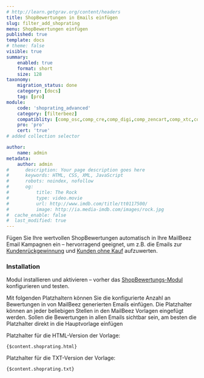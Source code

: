 ```yaml
---
# http://learn.getgrav.org/content/headers
title: ShopBewertungen in Emails einfügen
slug: filter_add_shoprating
menu: ShopBewertungen einfügen
published: true
template: docs
# theme: false
visible: true
summary:
    enabled: true
    format: short
    size: 128
taxonomy:
    migration_status: done
    category: [docs]
    tag: [pro]
module:
    code: 'shoprating_advanced'
    category: [filterbeez]
    compatiblity: [comp_osc,comp_cre,comp_digi,comp_zencart,comp_xtc,comp_xtcm2,comp_gambio]
    pro: 'pro'
    cert: 'true'      
# added collection selector

author:
    name: admin
metadata:
    author: admin
#      description: Your page description goes here
#      keywords: HTML, CSS, XML, JavaScript
#      robots: noindex, nofollow
#      og:
#          title: The Rock
#          type: video.movie
#          url: http://www.imdb.com/title/tt0117500/
#          image: http://ia.media-imdb.com/images/rock.jpg
#  cache_enable: false
#  last_modified: true
---
```


Fügen Sie Ihre wertvollen ShopBewertungen automatisch in Ihre MailBeez Email Kampagnen ein – hervorragend geeignet, um z.B. die Emails zur [Kundenrückgewinnung](/dokumentation/mailbeez/winback_advanced) und [Kunden ohne Kauf](/dokumentation/mailbeez/nopurchase_advanced) aufzuwerten.


### Installation

Modul installieren und aktivieren – vorher das [ShopBewertungs-Modul](/dokumentation/configbeez/config_shopvoting "Shopbewertungen") konfigurieren und testen.

Mit folgenden Platzhaltern können Sie die konfigurierte Anzahl an Bewertungen in von MailBeez generierten Emails einfügen. Die Platzhalter können an jeder beliebigen Stellen in den MailBeez Vorlagen eingefügt werden. Sollen die Bewertungen in allen Emails sichtbar sein, am besten die Platzhalter direkt in die Hauptvorlage einfügen

Platzhalter für die HTML-Version der Vorlage:

```
{$content.shoprating.html}
```

Platzhalter für die TXT-Version der Vorlage:

```
{$content.shoprating.txt}
```


 